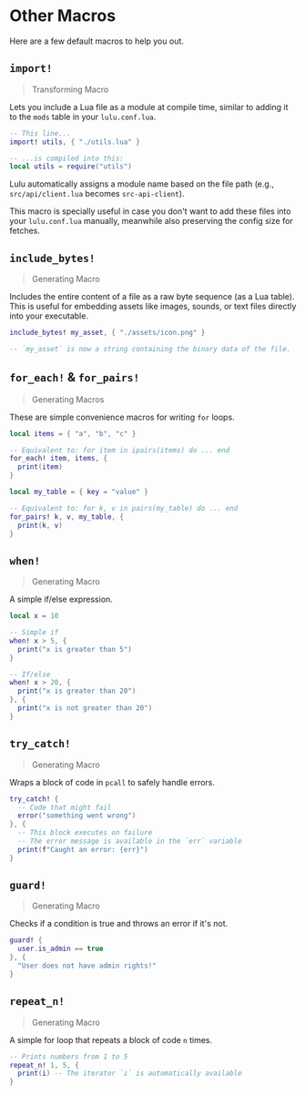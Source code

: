 # Other Macros

Here are a few default macros to help you out.

## `import!`

> Transforming Macro

Lets you include a Lua file as a module at compile time, similar to adding it to the `mods` table in your `lulu.conf.lua`.

```lua
-- This line...
import! utils, { "./utils.lua" }

-- ...is compiled into this:
local utils = require("utils")
```

Lulu automatically assigns a module name based on the file path (e.g., `src/api/client.lua` becomes `src-api-client`).

This macro is specially useful in case you don't want to add these files into your `lulu.conf.lua` manually, meanwhile also preserving the config size for fetches.

## `include_bytes!`

> Generating Macro

Includes the entire content of a file as a raw byte sequence (as a Lua table). This is useful for embedding assets like images, sounds, or text files directly into your executable.

```lua
include_bytes! my_asset, { "./assets/icon.png" }

-- `my_asset` is now a string containing the binary data of the file.
```

## `for_each!` & `for_pairs!`

> Generating Macros

These are simple convenience macros for writing `for` loops.

```lua
local items = { "a", "b", "c" }

-- Equivalent to: for item in ipairs(items) do ... end
for_each! item, items, {
  print(item)
}

local my_table = { key = "value" }

-- Equivalent to: for k, v in pairs(my_table) do ... end
for_pairs! k, v, my_table, {
  print(k, v)
}
```

## `when!`

> Generating Macro

A simple if/else expression.

```lua
local x = 10

-- Simple if
when! x > 5, {
  print("x is greater than 5")
}

-- If/else
when! x > 20, {
  print("x is greater than 20")
}, {
  print("x is not greater than 20")
}
```

## `try_catch!`

> Generating Macro

Wraps a block of code in `pcall` to safely handle errors.

```lua
try_catch! {
  -- Code that might fail
  error("something went wrong")
}, {
  -- This block executes on failure
  -- The error message is available in the `err` variable
  print(f"Caught an error: {err}")
}
```

## `guard!`

> Generating Macro

Checks if a condition is true and throws an error if it's not.

```lua
guard! {
  user.is_admin == true
}, {
  "User does not have admin rights!"
}
```

## `repeat_n!`

> Generating Macro

A simple for loop that repeats a block of code `n` times.

```lua
-- Prints numbers from 1 to 5
repeat_n! 1, 5, {
  print(i) -- The iterator `i` is automatically available
}
```

